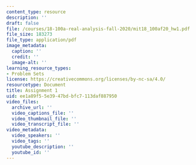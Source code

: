```yaml
---
content_type: resource
description: ''
draft: false
file: /courses/18-100a-real-analysis-fall-2020/mit18_100af20_hw1.pdf
file_size: 183273
file_type: application/pdf
image_metadata:
  caption: ''
  credit: ''
  image-alt: ''
learning_resource_types:
- Problem Sets
license: https://creativecommons.org/licenses/by-nc-sa/4.0/
resourcetype: Document
title: Assignment 1
uid: ee1a89f5-5e39-47bd-bfc7-113daf887950
video_files:
  archive_url: ''
  video_captions_file: ''
  video_thumbnail_file: ''
  video_transcript_file: ''
video_metadata:
  video_speakers: ''
  video_tags: ''
  youtube_description: ''
  youtube_id: ''
---
```

